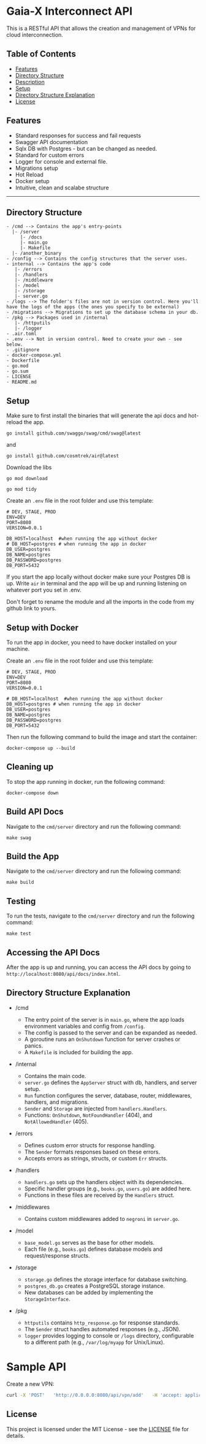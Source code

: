 # Gaia-X Interconnect API
This is a RESTful API that allows the creation and management of VPNs for cloud interconnection. 

## Table of Contents

- [Features](#Features)
- [Directory Structure](#Directory-Structure)
- [Description](#Description)
- [Setup](#Setup)
- [Directory Structure Explanation](#Directory-Structure-Explanation)
- [License](#license)

## Features

- Standard responses for success and fail requests
- Swagger API documentation
- Sqlx DB with Postgres - but can be changed as needed.
- Standard for custom errors
- Logger for console and external file.
- Migrations setup
- Hot Reload
- Docker setup
- Intuitive, clean and scalabe structure
---

## Directory Structure
```
- /cmd --> Contains the app's entry-points 
  |- /server
     |- /docs
     |- main.go
     |- Makefile
  |- /another_binary
- /config --> Contains the config structures that the server uses.
- internal --> Contains the app's code
   |- /errors
   |- /handlers
   |- /middleware
   |- /model
   |- /storage
   |- server.go
- /logs --> The folder's files are not in version control. Here you'll have the logs of the apps (the ones you specify to be external)
- /migrations --> Migrations to set up the database schema in your db.
- /pkg --> Packages used in /internal
   |- /httputils
   |- /logger
- .air.toml
- .env --> Not in version control. Need to create your own - see below.
- .gitignore
- docker-compose.yml
- Dockerfile
- go.mod
- go.sum
- LICENSE
- README.md
```

## Setup

Make sure to first install the binaries that will generate the api docs and hot-reload the app.

```
go install github.com/swaggo/swag/cmd/swag@latest
```
and
```
go install github.com/cosmtrek/air@latest
```

Download the libs
```
go mod download
```
```
go mod tidy
```

Create an `.env` file in the root folder and use this template:
```
# DEV, STAGE, PROD
ENV=DEV
PORT=8080
VERSION=0.0.1

DB_HOST=localhost  #when running the app without docker
# DB_HOST=postgres # when running the app in docker
DB_USER=postgres
DB_NAME=postgres
DB_PASSWORD=postgres
DB_PORT=5432
```

If you start the app locally without docker make sure your Postgres DB is up.
Write `air` in terminal and the app will be up and running listening on whatever port you set in .env.

Don't forget to rename the module and all the imports in the code from my github link to yours.

## Setup with Docker

To run the app in docker, you need to have docker installed on your machine.

Create an `.env` file in the root folder and use this template:
```
# DEV, STAGE, PROD
ENV=DEV
PORT=8080
VERSION=0.0.1

# DB_HOST=localhost  #when running the app without docker
DB_HOST=postgres # when running the app in docker
DB_USER=postgres
DB_NAME=postgres
DB_PASSWORD=postgres
DB_PORT=5432
```

Then run the following command to build the image and start the container:
```
docker-compose up --build
```

## Cleaning up

To stop the app running in docker, run the following command:
```
docker-compose down
```

## Build API Docs

Navigate to the `cmd/server` directory and run the following command:
```
make swag
```

## Build the App

Navigate to the `cmd/server` directory and run the following command:
```
make build
```

## Testing

To run the tests, navigate to the `cmd/server` directory and run the following command:
```
make test
```

## Accessing the API Docs

After the app is up and running, you can access the API docs by going to `http://localhost:8080/api/docs/index.html`.

## Directory Structure Explanation

* /cmd
   - The entry point of the server is in `main.go`, where the app loads environment variables and config from `/config`.
   - The config is passed to the server and can be expanded as needed.
   - A goroutine runs an `OnShutdown` function for server crashes or panics.
   - A `Makefile` is included for building the app.

* /internal
   - Contains the main code.
   - `server.go` defines the `AppServer` struct with db, handlers, and server setup.
   - `Run` function configures the server, database, router, middlewares, handlers, and migrations.
   - `Sender` and `Storage` are injected from `handlers.Handlers`.
   - Functions: `OnShutdown`, `NotFoundHandler` (404), and `NotAllowedHandler` (405).

* /errors
   - Defines custom error structs for response handling.
   - The `Sender` formats responses based on these errors.
   - Accepts errors as strings, structs, or custom `Err` structs.

* /handlers
   - `handlers.go` sets up the handlers object with its dependencies.
   - Specific handler groups (e.g., `books.go`, `users.go`) are added here.
   - Functions in these files are received by the `Handlers` struct.

* /middlewares
   - Contains custom middlewares added to `negroni` in `server.go`.

* /model
   - `base_model.go` serves as the base for other models.
   - Each file (e.g., `books.go`) defines database models and request/response structs.

* /storage
   - `storage.go` defines the storage interface for database switching.
   - `postgres_db.go` creates a PostgreSQL storage instance.
   - New databases can be added by implementing the `StorageInterface`.

* /pkg
   - `httputils` contains `http_response.go` for response standards.
   - The `Sender` struct handles automated responses (e.g., JSON).
   - `logger` provides logging to console or `/logs` directory, configurable to a different path (e.g., `/var/log/myapp` for Unix/Linux).


# Sample API

Create a new VPN:
```sh
curl -X 'POST'   'http://0.0.0.0:8080/api/vpn/add'   -H 'accept: application/json'   -H 'Content-Type: application/json'   -d '{"type": "vpn", "local_as_number": 65000, "remote_as_number": 65001, "VNI": 1000, "name": "vpn1"}'
```

## License

This project is licensed under the MIT License - see the [LICENSE](./LICENSE) file for details.

